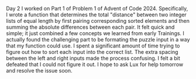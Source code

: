 Day 2 
I worked on Part 1 of Problem 1 of Advent of Code 2024. Specifically, I wrote a function that determines the total "distance" between two integer lists of equal length by first pairing corresponding sorted elements and then summing the absolute differences between each pair. It felt quick and simple; it just combined a few concepts we learned from early Trainings. I actually found the challenging part to be formating the puzzle input in a way that my function could use. I spent a significant amount of time trying to figure out how to sort each input into the correct list. The extra spacing between the left and right inputs made the process confusing. I felt a bit defeated that I could not figure it out. I hope to ask Lux for help tomorrow and resolve the issue soon.

